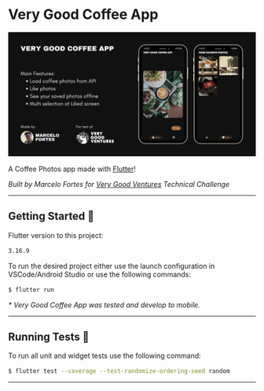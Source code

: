 # Very Good Coffee App
![Very Good Coffee App Banner](lib/assets/github_banner.png)

A Coffee Photos app made with [Flutter]('https://flutter.dev/')!

_Built by Marcelo Fortes for [Very Good Ventures]('https://verygood.ventures/') Technical Challenge_

---

## Getting Started 🚀
Flutter version to this project: 
```sh
3.16.9

```

To run the desired project either use the launch configuration in VSCode/Android Studio or use the following commands:

```sh
$ flutter run
```

_* Very Good Coffee App was tested and develop to mobile._

---

## Running Tests 🧪

To run all unit and widget tests use the following command:

```sh
$ flutter test --coverage --test-randomize-ordering-seed random
```

---
